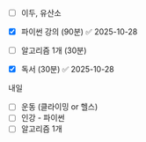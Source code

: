 - [ ] 이두, 유산소 
- [x] 파이썬 강의 (90분) ✅ 2025-10-28
- [ ] 알고리즘 1개 (30분)
- [x] 독서 (30분) ✅ 2025-10-28


내일
- [ ] 운동 (클라이밍 or 헬스)
- [ ] 인강 - 파이썬
- [ ] 알고리즘 1개